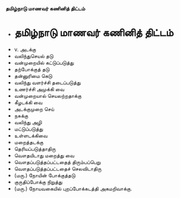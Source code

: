 **தமிழ்நாடு மாணவர் கணினித் திட்டம்**
- # தமிழ்நாடு மாணவர் கணினித் திட்டம்
- v. அடக்கு
- வலிந்துசெயல் தடு
- வன்முறையில் கட்டுப்படுத்து
- தற்போக்குத் தடு
- தன்னுரிமை கெடு
- வலிந்து  வளர்ச்சி தடைப்படுத்து
- உணர்ச்சி அமுக்கி வை
- வன்முறையால் செயலற்றதாக்கு
- கீழடக்கி வை
- அடக்குமுறை செய்
- நசுக்கு
- வலிந்து அழி
- மட்டுப்படுத்து
- உள்ளடக்கிவை
- மறைத்தடக்கு
- தெரியப்படுத்தாதிரு
- வௌதயிடாது மறைத்து வை
- வௌதப்படுத்தப்பட்டதைத் திரும்பப்பெறு
- வௌதப்படுத்தப்பட்டதைச் செலவிடாதிரு
- (மரு.) நோயின் போக்குத்தடு
- குருதிப்போக்கு நிறுத்து
- (மரு.) நோயவகையில் புறப்போக்கடத்தி அகமறிவாக்கு.

